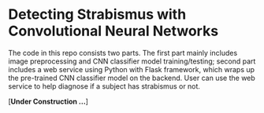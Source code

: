 # Detecting Strabismus with Convolutional Neural Networks

The code in this repo consists two parts. The first part mainly includes image preprocessing and CNN classifier model training/testing; second part includes a web service using Python with Flask framework, which wraps up the pre-trained CNN classifier model on the backend. User can use the web service to help diagnose if a subject has strabismus or not.

[<b>Under Construction ...</b>]
